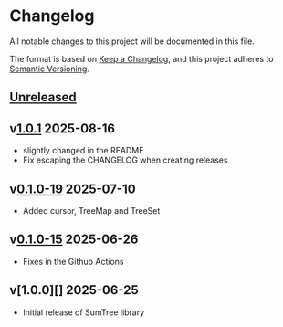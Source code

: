 # Changelog

All notable changes to this project will be documented in this file.

The format is based on [Keep a Changelog](https://keepachangelog.com/en/1.0.0/),
and this project adheres to [Semantic Versioning](https://semver.org/spec/v2.0.0.html).

## [Unreleased][]

## v[1.0.1][] 2025-08-16

- slightly changed in the README
- Fix escaping the CHANGELOG when creating releases

## v[0.1.0-19][] 2025-07-10

- Added cursor, TreeMap and TreeSet

## v[0.1.0-15][] 2025-06-26

- Fixes in the Github Actions

## v[1.0.0][] 2025-06-25

- Initial release of SumTree library

[0.1.0-15]: https://github.com/brmassa/SumTree/compare/v1.0.0...v0.1.0-15
[0.1.0-18]: https://github.com/brmassa/SumTree/compare/v1.0.0...v0.1.0-18
[0.1.0-19]: https://github.com/brmassa/SumTree/compare/v1.0.0...v0.1.0-19
[1.0.1]: https://github.com/brmassa/SumTree/compare/v1.0.0...v1.0.1
[Unreleased]: https://github.com/brmassa/SumTree/compare/v1.0.1...HEAD
